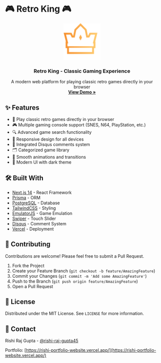 # 🎮 Retro King 🎮

<div align="center">
  <img src="/public/logo.svg" alt="Retro King Logo" width="120" />
  <h3 align="center">Retro King - Classic Gaming Experience</h3>
  <p align="center">
    A modern web platform for playing classic retro games directly in your browser
    <br />
    <a href="https://retro-king.vercel.app"><strong>View Demo »</strong></a>
    <br />
   
  </p>
</div>

## ✨ Features

- 🎯 Play classic retro games directly in your browser
- 🎮 Multiple gaming console support (SNES, N64, PlayStation, etc.)
- 🔍 Advanced game search functionality
- 📱 Responsive design for all devices
- 💬 Integrated Disqus comments system
- 🗂️ Categorized game library
- 🌊 Smooth animations and transitions
- 🎨 Modern UI with dark theme

## 🛠️ Built With

- [Next.js 14](https://nextjs.org/) - React Framework
- [Prisma](https://www.prisma.io/) - ORM
- [PostgreSQL](https://www.postgresql.org/) - Database
- [TailwindCSS](https://tailwindcss.com/) - Styling
- [EmulatorJS](https://emulatorjs.org/) - Game Emulation
- [Swiper](https://swiperjs.com/) - Touch Slider
- [Disqus](https://disqus.com/) - Comment System
- [Vercel](https://vercel.com) - Deployment


## 🤝 Contributing

Contributions are welcome! Please feel free to submit a Pull Request.

1. Fork the Project
2. Create your Feature Branch (`git checkout -b feature/AmazingFeature`)
3. Commit your Changes (`git commit -m 'Add some AmazingFeature'`)
4. Push to the Branch (`git push origin feature/AmazingFeature`)
5. Open a Pull Request

## 📝 License

Distributed under the MIT License. See `LICENSE` for more information.

## 👤 Contact

Rishi Raj Gupta - [@rishi-raj-gupta45](https://www.linkedin.com/in/rishi-raj-gupta45/)

Portfolio: [https://rishi-portfolio-website.vercel.app/](https://rishi-portfolio-website.vercel.app/)
